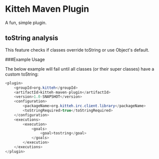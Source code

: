 Kitteh Maven Plugin
===================

A fun, simple plugin.

toString analysis
-----------------
This feature checks if classes override toString or use Object's default.

###Example Usage

The below example will fail until all classes (or their super classes) have a custom toString:
```java
<plugin>
    <groupId>org.kitteh</groupId>
    <artifactId>kitteh-maven-plugin</artifactId>
    <version>1.0-SNAPSHOT</version>
    <configuration>
        <packageName>org.kitteh.irc.client.library</packageName>
        <toStringRequired>true</toStringRequired>
    </configuration>
    <executions>
        <execution>
            <goals>
                <goal>tostring</goal>
            </goals>
        </execution>
    </executions>
</plugin>
```